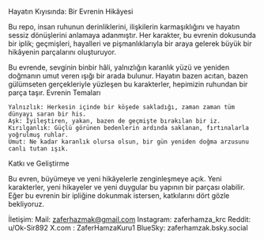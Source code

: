 Hayatın Kıyısında: Bir Evrenin Hikâyesi

Bu repo, insan ruhunun derinliklerini, ilişkilerin karmaşıklığını ve hayatın sessiz dönüşlerini anlamaya adanmıştır. Her karakter, bu evrenin dokusunda bir iplik; geçmişleri, hayalleri ve pişmanlıklarıyla bir araya gelerek büyük bir hikâyenin parçalarını oluşturuyor.

Bu evrende, sevginin binbir hâli, yalnızlığın karanlık yüzü ve yeniden doğmanın umut veren ışığı bir arada bulunur. Hayatın bazen acıtan, bazen gülümseten gerçekleriyle yüzleşen bu karakterler, hepimizin ruhundan bir parça taşır.
Evrenin Temaları

    Yalnızlık: Herkesin içinde bir köşede sakladığı, zaman zaman tüm dünyayı saran bir his.
    Aşk: İyileştiren, yakan, bazen de geçmişte bırakılan bir iz.
    Kırılganlık: Güçlü görünen bedenlerin ardında saklanan, fırtınalarla yoğrulmuş ruhlar.
    Umut: Ne kadar karanlık olursa olsun, bir gün yeniden doğma arzusunu canlı tutan ışık.

Katkı ve Geliştirme

Bu evren, büyümeye ve yeni hikâyelerle zenginleşmeye açık. Yeni karakterler, yeni hikayeler ve yeni duygular bu yapının bir parçası olabilir. Eğer bu evrenin bir ipliğine dokunmak istersen, katkılarını dört gözle bekliyoruz.

İletişim:
  Mail: zaferhazmak@gmail.com
  Instagram: zaferhamza_krc
  Reddit: u/Ok-Sir892 
  X.com : ZaferHamzaKuru1
  BlueSky: zaferhamzak.bsky.social
  
